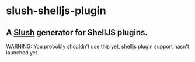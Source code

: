 # slush-shelljs-plugin
## A [Slush](https://slushjs.github.io/) generator for ShellJS plugins.

WARNING: You probobly shouldn't use this yet, shelljs plugin support hasn't launched yet.
